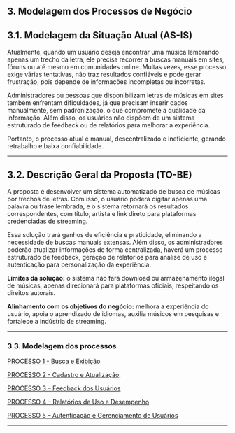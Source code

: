 ## 3. Modelagem dos Processos de Negócio

## 3.1. Modelagem da Situação Atual (AS-IS)  
Atualmente, quando um usuário deseja encontrar uma música lembrando apenas um trecho da letra, ele precisa recorrer a buscas manuais em sites, fóruns ou até mesmo em comunidades online. Muitas vezes, esse processo exige várias tentativas, não traz resultados confiáveis e pode gerar frustração, pois depende de informações incompletas ou incorretas.  

Administradores ou pessoas que disponibilizam letras de músicas em sites também enfrentam dificuldades, já que precisam inserir dados manualmente, sem padronização, o que compromete a qualidade da informação. Além disso, os usuários não dispõem de um sistema estruturado de feedback ou de relatórios para melhorar a experiência.  

Portanto, o processo atual é manual, descentralizado e ineficiente, gerando retrabalho e baixa confiabilidade.  

---

## 3.2. Descrição Geral da Proposta (TO-BE)  
A proposta é desenvolver um sistema automatizado de busca de músicas por trechos de letras. Com isso, o usuário poderá digitar apenas uma palavra ou frase lembrada, e o sistema retornará os resultados correspondentes, com título, artista e link direto para plataformas credenciadas de streaming.  

Essa solução trará ganhos de eficiência e praticidade, eliminando a necessidade de buscas manuais extensas. Além disso, os administradores poderão atualizar informações de forma centralizada, haverá um processo estruturado de feedback, geração de relatórios para análise de uso e autenticação para personalização da experiência.  

**Limites da solução:** o sistema não fará download ou armazenamento ilegal de músicas, apenas direcionará para plataformas oficiais, respeitando os direitos autorais.  

**Alinhamento com os objetivos do negócio:** melhora a experiência do usuário, apoia o aprendizado de idiomas, auxilia músicos em pesquisas e fortalece a indústria de streaming.  

---



### 3.3. Modelagem dos processos




[PROCESSO 1 - Busca e Exibição](https://github.com/ICEI-PUC-Minas-PBR-SI/pbr-si-2025-2-p3-tiapn-t1-9147100-findmysong/blob/cc72eb7ccc568513bd783637d9f61b781c0e67c0/docs/processos/PROCESSO%201%20-%20Busca%20e%20Exibi%C3%A7%C3%A3o)

[PROCESSO 2 - Cadastro e Atualização](https://github.com/ICEI-PUC-Minas-PBR-SI/pbr-si-2025-2-p3-tiapn-t1-9147100-findmysong/blob/961e3376dc16d2666a7571548774bfd4154d1129/docs/processos/PROCESSO%202%20-%20Cadastro%20e%20Atualiza%C3%A7%C3%A3o).

[PROCESSO 3 – Feedback dos Usuários](https://github.com/ICEI-PUC-Minas-PBR-SI/pbr-si-2025-2-p3-tiapn-t1-9147100-findmysong/blob/4abdeddcb34c46ce016a947a7ccb8f814a228c84/docs/processos/PROCESSO%203%20-%20Feedback)

[PROCESSO 4 – Relatórios de Uso e Desempenho](https://github.com/ICEI-PUC-Minas-PBR-SI/pbr-si-2025-2-p3-tiapn-t1-9147100-findmysong/blob/b41c9cdac2d1bf14e2f6cd59f6b294f147982c35/docs/processos/PROCESSO%204%20-%20Relat%C3%B3rios%20de%20Uso%20e%20Desempenho)

[PROCESSO 5 – Autenticação e Gerenciamento de Usuários](https://github.com/ICEI-PUC-Minas-PBR-SI/pbr-si-2025-2-p3-tiapn-t1-9147100-findmysong/blob/b41c9cdac2d1bf14e2f6cd59f6b294f147982c35/docs/processos/PROCESSO%205%20-%20Autentica%C3%A7%C3%A3o%20e%20Gerenciamento%20de%20Usu%C3%A1rios)

---
